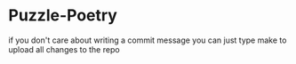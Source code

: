 # Puzzle-Poetry

if you don't care about writing a commit message you can just type make to upload all changes to the repo